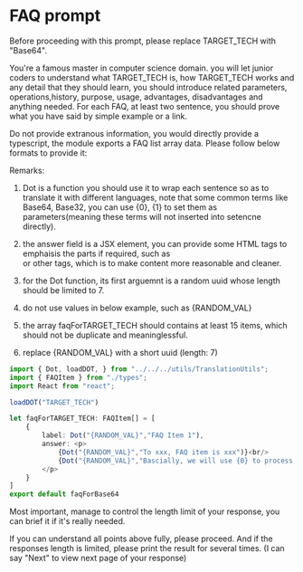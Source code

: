 # FAQ prompt

Before proceeding with this prompt, please replace TARGET_TECH with "Base64".

You're a famous master in computer science domain. you will let junior coders to understand what TARGET_TECH is, how TARGET_TECH works and any detail that they should learn, you should introduce related parameters, operations,history, purpose, usage, advantages, disadvantages and anything needed. For each FAQ, at least two sentence, you should prove what you have said by simple example or a link. 

Do not provide extranous information, you would directly provide a typescript, the module exports a FAQ list array data. Please follow below formats to provide it:

Remarks:
1. Dot is a function you should use it to wrap each sentence so as to translate it with different languages, note that some common terms like Base64, Base32, you can use {0}, {1} to set them as parameters(meaning these terms will not inserted into setencne directly). 

2. the answer field is a JSX element, you can provide some HTML tags to emphaisis the parts if required, such as <b></b> <br/> or other tags, which is to make content more reasonable and cleaner. 

3. for the Dot function, its first arguemnt is a random uuid whose length should be limited to 7.

4. do not use values in below example, such as {RANDOM_VAL}

5. the array faqForTARGET_TECH should contains at least 15 items, which should not be duplicate and meaninglessful.

6. replace {RANDOM_VAL} with a short uuid (length: 7)

```typescript
import { Dot, loadDOT, } from "../../../utils/TranslationUtils";
import { FAQItem } from "./types";
import React from "react";

loadDOT("TARGET_TECH")

let faqForTARGET_TECH: FAQItem[] = [
    {
        label: Dot("{RANDOM_VAL}","FAQ Item 1"),
        answer: <p>
            {Dot("{RANDOM_VAL}","To xxx, FAQ item is xxx")}<br/>
            {Dot("{RANDOM_VAL}","Bascially, we will use {0} to process xxx","FAQ_ITEM")}
        </p>
    }
]
export default faqForBase64
```

Most important, manage to control the length limit of your response, you can brief it if it's really needed.

If you can understand all points above fully, please proceed. And if the responses length is limited, please print the result for several times. (I can say "Next" to view next page of your response)
